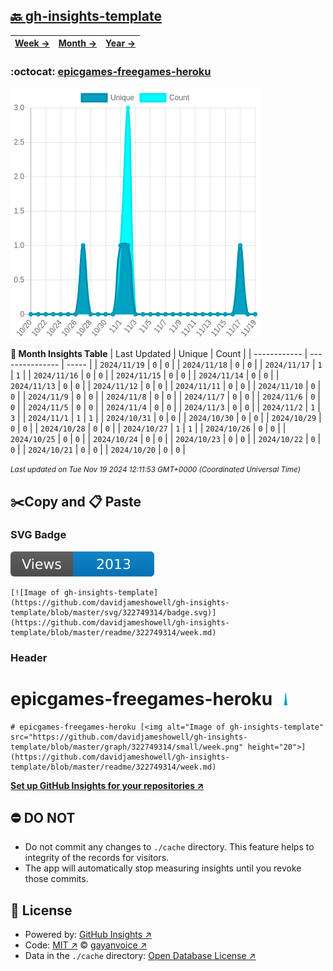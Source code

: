 ## [🔙 gh-insights-template](https://github.com/davidjameshowell/gh-insights-template)
| [**Week →**](https://github.com/davidjameshowell/gh-insights-template/blob/master/readme/322749314/week.md) | [**Month →**](https://github.com/davidjameshowell/gh-insights-template/blob/master/readme/322749314/month.md) | [**Year →**](https://github.com/davidjameshowell/gh-insights-template/blob/master/readme/322749314/year.md) |
 | ------------ | --------------- | ----- |

### :octocat: [epicgames-freegames-heroku](https://github.com/davidjameshowell/epicgames-freegames-heroku)
![Image of gh-insights-template](https://github.com/davidjameshowell/gh-insights-template/blob/master/graph/322749314/large/month.png)

**:calendar: Month Insights Table**
| Last Updated | Unique | Count |
 | ------------ | --------------- | ----- |
 | `2024/11/19` |  `0` | `0` |
 | `2024/11/18` |  `0` | `0` |
 | `2024/11/17` |  `1` | `1` |
 | `2024/11/16` |  `0` | `0` |
 | `2024/11/15` |  `0` | `0` |
 | `2024/11/14` |  `0` | `0` |
 | `2024/11/13` |  `0` | `0` |
 | `2024/11/12` |  `0` | `0` |
 | `2024/11/11` |  `0` | `0` |
 | `2024/11/10` |  `0` | `0` |
 | `2024/11/9` |  `0` | `0` |
 | `2024/11/8` |  `0` | `0` |
 | `2024/11/7` |  `0` | `0` |
 | `2024/11/6` |  `0` | `0` |
 | `2024/11/5` |  `0` | `0` |
 | `2024/11/4` |  `0` | `0` |
 | `2024/11/3` |  `0` | `0` |
 | `2024/11/2` |  `1` | `3` |
 | `2024/11/1` |  `1` | `1` |
 | `2024/10/31` |  `0` | `0` |
 | `2024/10/30` |  `0` | `0` |
 | `2024/10/29` |  `0` | `0` |
 | `2024/10/28` |  `0` | `0` |
 | `2024/10/27` |  `1` | `1` |
 | `2024/10/26` |  `0` | `0` |
 | `2024/10/25` |  `0` | `0` |
 | `2024/10/24` |  `0` | `0` |
 | `2024/10/23` |  `0` | `0` |
 | `2024/10/22` |  `0` | `0` |
 | `2024/10/21` |  `0` | `0` |
 | `2024/10/20` |  `0` | `0` |

<small><i>Last updated on Tue Nov 19 2024 12:11:53 GMT+0000 (Coordinated Universal Time)</i></small>

## ✂️Copy and 📋 Paste
### SVG Badge
[![Image of gh-insights-template](https://github.com/davidjameshowell/gh-insights-template/blob/master/svg/322749314/badge.svg)](https://github.com/davidjameshowell/gh-insights-template/blob/master/readme/322749314/week.md)
```readme
[![Image of gh-insights-template](https://github.com/davidjameshowell/gh-insights-template/blob/master/svg/322749314/badge.svg)](https://github.com/davidjameshowell/gh-insights-template/blob/master/readme/322749314/week.md)
```
### Header
# epicgames-freegames-heroku [<img alt="Image of gh-insights-template" src="https://github.com/davidjameshowell/gh-insights-template/blob/master/graph/322749314/small/week.png" height="20">](https://github.com/davidjameshowell/gh-insights-template/blob/master/readme/322749314/week.md)
```readme
# epicgames-freegames-heroku [<img alt="Image of gh-insights-template" src="https://github.com/davidjameshowell/gh-insights-template/blob/master/graph/322749314/small/week.png" height="20">](https://github.com/davidjameshowell/gh-insights-template/blob/master/readme/322749314/week.md)
```
[**Set up GitHub Insights for your repositories ↗️**](https://github.com/gayanvoice/github-insights)
## ⛔ DO NOT
- Do not commit any changes to `./cache` directory. This feature helps to integrity of the records for visitors.
- The app will automatically stop measuring insights until you revoke those commits.
## 📄 License
- Powered by: [GitHub Insights ↗️](https://github.com/gayanvoice/github-insights)
- Code: [MIT ↗️](./LICENSE) © [gayanvoice ↗️](https://github.com/gayanvoice)
- Data in the `./cache` directory: [Open Database License ↗️](https://opendatacommons.org/licenses/odbl/1-0/)